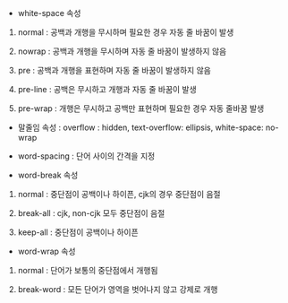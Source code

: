 * white-space 속성

1. normal : 공백과 개행을 무시하며 필요한 경우 자동 줄 바꿈이 발생

2. nowrap : 공백과 개행을 무시하며 자동 줄 바꿈이 발생하지 않음

3. pre : 공백과 개행을 표현하며 자동 줄 바꿈이 발생하지 않음

4. pre-line : 공백은 무시하고 개행과 자동 줄 바꿈이 발생

5. pre-wrap : 개행은 무시하고 공백만 표현하며 필요한 경우 자동 줄바꿈 발생

* 말줄임 속성 : overflow : hidden, text-overflow: ellipsis, white-space: no-wrap

* word-spacing : 단어 사이의 간격을 지정

* word-break 속성

1. normal : 중단점이 공백이나 하이픈, cjk의 경우 중단점이 음절

2. break-all : cjk, non-cjk 모두 중단점이 음절

3. keep-all : 중단점이 공백이나 하이픈

* word-wrap 속성

1. normal : 단어가 보통의 중단점에서 개행됨

2. break-word : 모든 단어가 영역을 벗어나지 않고 강제로 개행
